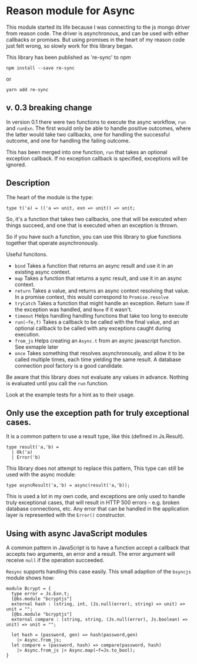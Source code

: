 # Reason module for Async

This module started its life because I was connecting to the js mongo driver
from reason code. The driver is asynchronous, and can be used with either
callbacks or promises. But using promises in the heart of my reason code just
felt wrong, so slowly work for this library began.

This library has been published as 're-sync' to npm

    npm install --save re-sync

or

    yarn add re-sync

## v. 0.3 breaking change

In version 0.1 there were two functions to execute the async workflow, `run` and
`runExn`. The first would only be able to handle positive outcomes, where the
latter would take two callbacks, one for handling the successful outcome, and
one for handling the failing outcome.

This has been merged into one function, `run` that takes an optional exception
callback. If no exception callback is specified, exceptions will be ignored.

## Description

The heart of the module is the type:

```
type t('a) = (('a => unit, exn => unit)) => unit;
```

So, it's a function that takes two callbacks, one that will be executed when
things succeed, and one that is executed when an exception is thrown.

So if you have such a function, you can use this library to glue functions
together that operate asynchronously.

Useful funcitons.

 * `bind` Takes a function that returns an async result and use it in an existing
     async context.
 * `map` Takes a function that returns a sync result, and use it in an async
     context.
 * `return` Takes a value, and returns an async context resolving that value. In
     a promise context, this would correspond to `Promise.resolve`
 * `tryCatch` Takes a function that might handle an exception. Return `Some` if the
     exception was handled, and `None` if it wasn't.
 * `timeout` Helps handling handling functions that take too long to execute
 * `run(~fe,f)` Takes a callback to be called with the final value, and an
     optional callback to be called with any exceptions caught during execution.
 * `from_js` Helps creating an `Async.t` from an async javascript function. See
     exmaple later
 * `once` Takes something that resolves asynchronously, and allow it to be
     called multiple times, each time yielding the same result. A database
     connection pool factory is a good candidate.

Be aware that this library does not evaluate any values in advance. Nothing is
evaluated until you call the `run` function.

Look at the example tests for a hint as to their usage.

## Only use the exception path for truly exceptional cases.

It is a common pattern to use a result type, like this (defined in Js.Result).
```
type result('a,'b) =
  | Ok('a)
  | Error('b)
```

This library does not attempt to replace this pattern,
This type can still be used with the async module:
```
type asyncResult('a,'b) = async(result('a,'b));
```

This is used a lot in my own code, and exceptions are only used to handle truly
exceptional cases, that will result in HTTP 500 errors - e.g. broken database
connections, etc. Any error that can be handled in the application layer is
represented with the `Error()` constructor.

## Using with async JavaScript modules

A common pattern in JavaScript is to have a function accept a callback that
accepts two arguments, an error and a result. The error argument will receive
`null` if the operation succeeded.

`Resync` supports handling this case easily. This small adaption of the
`bsyncjs` module shows how:

```
module Bcrypt = {
  type error = Js.Exn.t;
  [@bs.module "bcryptjs"]
  external hash : (string, int, (Js.null(error), string) => unit) => unit = "";
  [@bs.module "bcryptjs"]
  external compare : (string, string, (Js.null(error), Js.boolean) => unit) => unit = "";

  let hash = (password, gen) => hash(password,gen)
    |> Async.from_js;
  let compare = (password, hash) => compare(password, hash)
    |> Async.from_js |> Async.map(~f=Js.to_bool);
}
```


